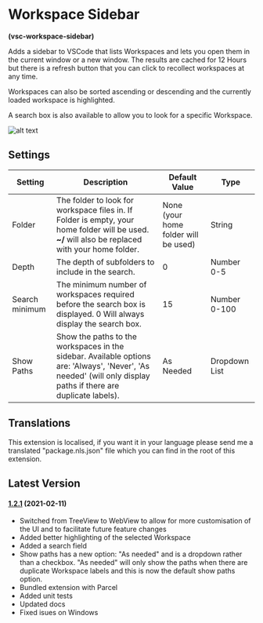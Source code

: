 # Workspace Sidebar

**(vsc-workspace-sidebar)**

Adds a sidebar to VSCode that lists Workspaces and lets you open them in the current window or a new window. The results are cached for 12 Hours but there is a refresh button that you can click to recollect workspaces at any time.

Workspaces can also be sorted ascending or descending and the currently loaded workspace is highlighted.

A search box is also available to allow you to look for a specific Workspace.

![alt text](https://raw.githubusercontent.com/sketchbuch/vsc-workspace-sidebar/master/docs/images/preview.gif 'Workspace Sidebar Preview')

## Settings

| Setting        | Description                                                                                                                                                     | Default Value                        | Type          |
| -------------- | --------------------------------------------------------------------------------------------------------------------------------------------------------------- | ------------------------------------ | ------------- |
| Folder         | The folder to look for workspace files in. If Folder is empty, your home folder will be used. **~/** will also be replaced with your home folder.               | None (your home folder will be used) | String        |
| Depth          | The depth of subfolders to include in the search.                                                                                                               | 0                                    | Number 0-5    |
| Search minimum | The minimum number of workspaces required before the search box is displayed. 0 Will always display the search box.                                             | 15                                   | Number 0-100  |
| Show Paths     | Show the paths to the workspaces in the sidebar. Available options are: 'Always', 'Never', 'As needed' (will only display paths if there are duplicate labels). | As Needed                            | Dropdown List |

## Translations

This extension is localised, if you want it in your language please send me a translated "package.nls.json" file which you can find in the root of this extension.

## Latest Version

#### [1.2.1](https://github.com/sketchbuch/vsc-workspace-sidebar/compare/v1.1.9...1.2.1) (2021-02-11)

- Switched from TreeView to WebView to allow for more customisation of the UI and to facilitate future feature changes
- Added better highlighting of the selected Workspace
- Added a search field
- Show paths has a new option: "As needed" and is a dropdown rather than a checkbox. "As needed" will only show the paths when there are duplicate Workspace labels and this is now the default show paths option.
- Bundled extension with Parcel
- Added unit tests
- Updated docs
- Fixed isues on Windows
